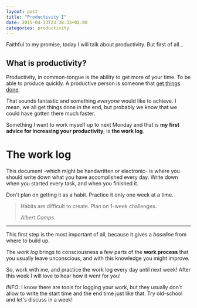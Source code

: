 ```yaml
---
layout: post
title: "Productivity I"
date: 2015-04-13T23:38:33+02:00
categories: productivity
---
```


Faithful to my promise, today I will talk about productivity. But first of all...

## What is productivity?

Productivity, in common-tongue is the ability to get more of your time. To be able to produce quickly. A productive person is someone that [get things done][gtd].

That sounds fantastic and something _everyone_ would like to achieve. I mean, we all get things done in the end, but probably we know that we could have gotten there much faster.

Something I want to work myself up to next Monday and that is **my first advice for increasing your productivity**, is **the work log**.

# The work log

This document -which might be handwritten or electronic- is where you should write down what you have accomplished every day. Write down when you started every task, and when you finished it.

Don't plan on getting it as a habit. Practice it only one week at a time.

<blockquote>
<p>Habits are difficult to create. Plan on 1-week challenges.</p>
<footer><cite>Albert Camps</cite></footer>
</blockquote>

----

This first step is the most important of all, because it gives a _baseline_ from where to build up.

The _work log_ brings to consciousness a few parts of the **work process** that you usually leave unconscious, and with this knowledge you might improve.

So, work with me, and practice the work log every day until next week! After this week I will love to hear how it went for you!

_INFO_: I know there are tools for logging your work, but they usually don't allow to write the start time and the end time just like that. Try old-school and let's discuss in a week!

[gtd]: http://gettingthingsdone.com/

